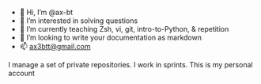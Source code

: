 - 👋 Hi, I’m @ax-bt
- 👀 I’m interested in solving questions
- 🌱 I’m currently teaching Zsh, vi, git, intro-to-Python, & repetition
- 💞️ I’m looking to write your documentation as markdown
- 📫 [ax3btt@gmail.com](mailto:ax3btt@gmail.com)

I manage a set of private repositories.
I work in sprints.
This is my personal account

<!---
ax-bt is a ✨ special ✨
--->
